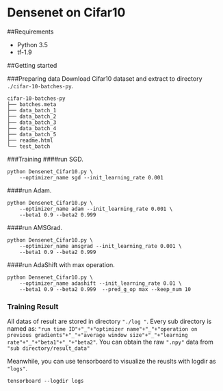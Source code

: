 # Densenet on Cifar10

##Requirements

* Python 3.5
* tf-1.9

##Getting started

###Preparing data
Download Cifar10 dataset and extract to directory ``` ./cifar-10-batches-py```.
```shell
cifar-10-batches-py
├── batches.meta
├── data_batch_1
├── data_batch_2
├── data_batch_3
├── data_batch_4
├── data_batch_5
├── readme.html
└── test_batch
```

###Training
####run SGD.
```shell
python Densenet_Cifar10.py \
	--optimizer_name sgd --init_learning_rate 0.001 
```

####run Adam.
```shell
python Densenet_Cifar10.py \
	--optimizer_name adam --init_learning_rate 0.001 \
	--beta1 0.9 --beta2 0.999   
```
####run AMSGrad.
```shell
python Densenet_Cifar10.py \
	--optimizer_name amsgrad --init_learning_rate 0.001 \
	--beta1 0.9 --beta2 0.999   
```

####run AdaShift with max operation.
```shell
python Densenet_Cifar10.py \
	--optimizer_name adashift --init_learning_rate 0.01 \
	--beta1 0.9 --beta2 0.999  --pred_g_op max --keep_num 10
```
### Training Result
All datas of result are stored in directory ```"./log "```.
Every sub directory is named as:
```"run time ID"+"_"+"optimizer name"+"_"+"operation on previous gradients"+"_"+"average window size"+"_"+"learning rate"+"_"+"beta1"+"_"+"beta2"```.
You can obtain the raw ```".npy"``` data from ```"sub directory/result_data"```

Meanwhile, you can use tensorboard to visualize the reuslts with logdir as ```"logs"```.
```shell
tensorboard --logdir logs
```
